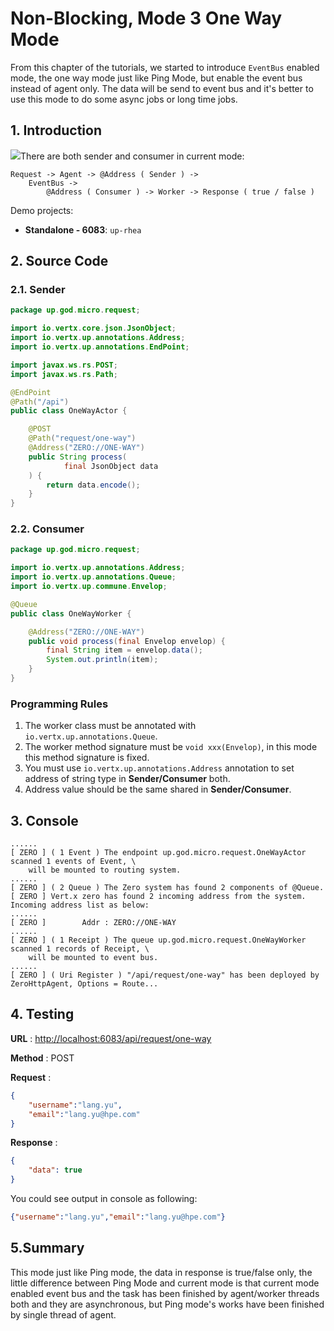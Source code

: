 # Non-Blocking, Mode 3 One Way Mode

From this chapter of the tutorials, we started to introduce `EventBus` enabled mode, the one way mode just like Ping
Mode, but enable the event bus instead of agent only. The data will be send to event bus and it's better to use this
mode to do some async jobs or long time jobs.

## 1. Introduction

![](/doc/image/request-mode3.png)There are both sender and consumer in current mode:

```
Request -> Agent -> @Address ( Sender ) -> 
    EventBus -> 
        @Address ( Consumer ) -> Worker -> Response ( true / false )
```

Demo projects:

* **Standalone - 6083**: `up-rhea`

## 2. Source Code

### 2.1. Sender

```java
package up.god.micro.request;

import io.vertx.core.json.JsonObject;
import io.vertx.up.annotations.Address;
import io.vertx.up.annotations.EndPoint;

import javax.ws.rs.POST;
import javax.ws.rs.Path;

@EndPoint
@Path("/api")
public class OneWayActor {

    @POST
    @Path("request/one-way")
    @Address("ZERO://ONE-WAY")
    public String process(
            final JsonObject data
    ) {
        return data.encode();
    }
}
```

### 2.2. Consumer

```java
package up.god.micro.request;

import io.vertx.up.annotations.Address;
import io.vertx.up.annotations.Queue;
import io.vertx.up.commune.Envelop;

@Queue
public class OneWayWorker {

    @Address("ZERO://ONE-WAY")
    public void process(final Envelop envelop) {
        final String item = envelop.data();
        System.out.println(item);
    }
}
```

### Programming Rules

1. The worker class must be annotated with `io.vertx.up.annotations.Queue`.
2. The worker method signature must be `void xxx(Envelop)`, in this mode this method signature is fixed.
3. You must use `io.vertx.up.annotations.Address` annotation to set address of string type in **Sender/Consumer** both.
4. Address value should be the same shared in **Sender/Consumer**.

## 3. Console

```shell
......
[ ZERO ] ( 1 Event ) The endpoint up.god.micro.request.OneWayActor scanned 1 events of Event, \
    will be mounted to routing system.
......
[ ZERO ] ( 2 Queue ) The Zero system has found 2 components of @Queue.
[ ZERO ] Vert.x zero has found 2 incoming address from the system. Incoming address list as below: 
......
[ ZERO ]        Addr : ZERO://ONE-WAY
......
[ ZERO ] ( 1 Receipt ) The queue up.god.micro.request.OneWayWorker scanned 1 records of Receipt, \
    will be mounted to event bus.
......
[ ZERO ] ( Uri Register ) "/api/request/one-way" has been deployed by ZeroHttpAgent, Options = Route...
```

## 4. Testing

**URL** : [http://localhost:6083/api/request/one-way](http://localhost:6083/api/request/one-way)

**Method** : POST

**Request** :

```json
{
    "username":"lang.yu",
    "email":"lang.yu@hpe.com"
}
```

**Response** :

```json
{
    "data": true
}
```

You could see output in console as following:

```json
{"username":"lang.yu","email":"lang.yu@hpe.com"}
```

## 5.Summary

This mode just like Ping mode, the data in response is true/false only, the little difference between Ping Mode and
current mode is that current mode enabled event bus and the task has been finished by agent/worker threads both and they
are asynchronous, but Ping mode's works have been finished by single thread of agent.

